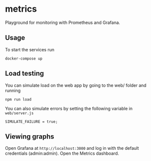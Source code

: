 # metrics
Playground for monitoring with Prometheus and Grafana.

## Usage
To start the services run
```
docker-compose up
```

## Load testing
You can simulate load on the web app by going to the web/ folder and running
```
npm run load
```
You can also simulate errors by setting the following variable in ```web/server.js```
```
SIMULATE_FAILURE = true;
```

## Viewing graphs
Open Grafana at ```http://localhost:3000``` and log in with the default credentials (admin:admin). Open the Metrics dashboard.
